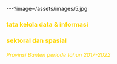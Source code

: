 ---?image=/assets/images/5.jpg

### <font color="gold"> tata kelola data & informasi </font> 
### <font color="gold"> sektoral dan spasial </font>
###### <font color="gold"> Provinsi Banten periode tahun 2017-2022 </font>
